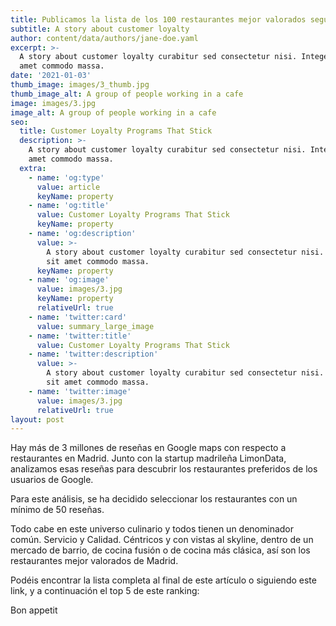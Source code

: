 ```yaml
---
title: Publicamos la lista de los 100 restaurantes mejor valorados según Google maps
subtitle: A story about customer loyalty
author: content/data/authors/jane-doe.yaml
excerpt: >-
  A story about customer loyalty curabitur sed consectetur nisi. Integer sit
  amet commodo massa.
date: '2021-01-03'
thumb_image: images/3_thumb.jpg
thumb_image_alt: A group of people working in a cafe
image: images/3.jpg
image_alt: A group of people working in a cafe
seo:
  title: Customer Loyalty Programs That Stick
  description: >-
    A story about customer loyalty curabitur sed consectetur nisi. Integer sit
    amet commodo massa.
  extra:
    - name: 'og:type'
      value: article
      keyName: property
    - name: 'og:title'
      value: Customer Loyalty Programs That Stick
      keyName: property
    - name: 'og:description'
      value: >-
        A story about customer loyalty curabitur sed consectetur nisi. Integer
        sit amet commodo massa.
      keyName: property
    - name: 'og:image'
      value: images/3.jpg
      keyName: property
      relativeUrl: true
    - name: 'twitter:card'
      value: summary_large_image
    - name: 'twitter:title'
      value: Customer Loyalty Programs That Stick
    - name: 'twitter:description'
      value: >-
        A story about customer loyalty curabitur sed consectetur nisi. Integer
        sit amet commodo massa.
    - name: 'twitter:image'
      value: images/3.jpg
      relativeUrl: true
layout: post
---
```

Hay más de 3 millones de reseñas en Google maps con respecto a restaurantes en Madrid. Junto con la startup madrileña LimonData, analizamos esas reseñas para descubrir los restaurantes preferidos de los usuarios de Google. 


Para este análisis, se ha decidido seleccionar los restaurantes con un mínimo de 50 reseñas.

Todo cabe en este universo culinario y todos tienen un denominador común. Servicio y Calidad. Céntricos y con vistas al skyline, dentro de un mercado de barrio, de cocina fusión o de cocina más clásica, así son los restaurantes mejor valorados de Madrid.

Podéis encontrar la lista completa al final de este artículo o siguiendo este link, y a continuación el top 5 de este ranking:

Bon appetit

